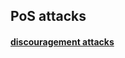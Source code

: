 ## PoS attacks
#### [discouragement attacks](https://github.com/ethereum/research/blob/master/papers/discouragement/discouragement.pdf)